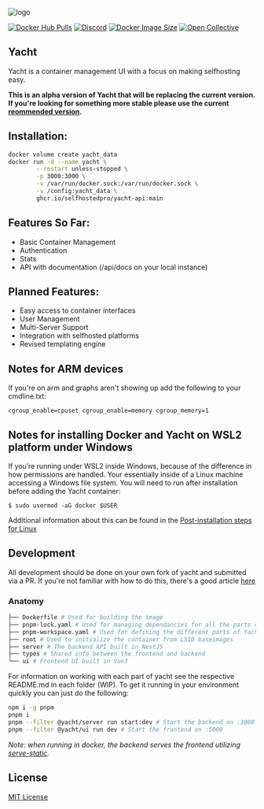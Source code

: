 ![logo](https://raw.githubusercontent.com/SelfhostedPro/Yacht/master/readme_media/Yacht_logo_1_dark.png "templates")

[![Docker Hub Pulls](https://img.shields.io/docker/pulls/selfhostedpro/yacht?color=%2341B883&label=Docker%20Pulls&logo=docker&logoColor=%2341B883&style=for-the-badge)](https://hub.docker.com/r/selfhostedpro/yacht)
[![Discord](https://img.shields.io/discord/709500370333859861.svg?color=%2341B883&labelColor=555555&logoColor=%2341B883&style=for-the-badge&label=Discord&logo=discord)](https://discord.gg/YWrKVTn "realtime support / chat with the community and the team.")
[![Docker Image Size](https://img.shields.io/docker/image-size/selfhostedpro/yacht/vue?color=%2341B883&label=Image%20Size&logo=docker&logoColor=%2341B883&style=for-the-badge)](https://hub.docker.com/r/selfhostedpro/yacht)
[![Open Collective](https://img.shields.io/opencollective/all/selfhostedpro.svg?color=%2341B883&logoColor=%2341B883&style=for-the-badge&label=Supporters&logo=open%20collective)](https://opencollective.com/selfhostedpro "please consider helping me by either donating or contributing")

## Yacht
Yacht is a container management UI with a focus on making selfhosting easy.

**This is an alpha version of Yacht that will be replacing the current version. If you're looking for something more stable please use the current [reommended version](https://github.com/SelfhostedPro/Yacht).**

## Installation:
```bash
docker volume create yacht_data
docker run -d --name yacht \
        --restart unless-stopped \
        -p 3000:3000 \
        -v /var/run/docker.sock:/var/run/docker.sock \
        -v /config:yacht_data \
        ghcr.io/selfhostedpro/yacht-api:main
```

## Features So Far:
* Basic Container Management
* Authentication
* Stats
* API with documentation (/api/docs on your local instance)

## Planned Features:
* Easy access to container interfaces
* User Management
* Multi-Server Support
* Integration with selfhosted platforms
* Revised templating engine

## Notes for ARM devices
If you're on arm and graphs aren't showing up add the following to your cmdline.txt:
```
cgroup_enable=cpuset cgroup_enable=memory cgroup_memory=1
```

## Notes for installing Docker and Yacht on WSL2 platform under Windows
If you’re running under WSL2 inside Windows, because of the difference in how permissions are handled. Your essentially inside of a Linux machine accessing a Windows file system. You will need to run after installation before adding the Yacht container:
```
$ sudo usermod -aG docker $USER
```
Additional information about this can be found in the [Post-installation steps for Linux](https://docs.docker.com/engine/install/linux-postinstall/)

## Development
All development should be done on your own fork of yacht and submitted via a PR. If you're not familiar with how to do this, there's a good article [here](https://dev.to/codesphere/how-to-start-contributing-to-open-source-projects-on-github-534n)

### Anatomy
```bash
├── Dockerfile # Used for building the image
├── pnpm-lock.yaml # Used for managing dependancies for all the parts of Yacht
├── pnpm-workspace.yaml # Used for defining the different parts of Yacht
├── root # Used to initialize the container from LSIO baseimages
├── server # The backend API built in NestJS
├── types # Shared info between the frontend and backend
└── ui # Frontend UI built in Vue3
```

For information on working with each part of yacht see the respective README.md in each folder (WIP). To get it running in your environment quickly you can just do the following:
```bash
npm i -g pnpm
pnpm i
pnpm --filter @yacht/server run start:dev # Start the backend on :3000
pnpm --filter @yacht/ui run dev # Start the frontend on :5000
```
*Note: when running in docker, the backend serves the frontend utilizing [serve-static](https://docs.nestjs.com/recipes/serve-static).*

## License
[MIT License](LICENSE.md)
